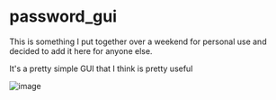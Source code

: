 # password_gui
This is something I put together over a weekend for personal use and decided to add it here for anyone else. 

It's a pretty simple GUI that I think is pretty useful

![image](images1)
